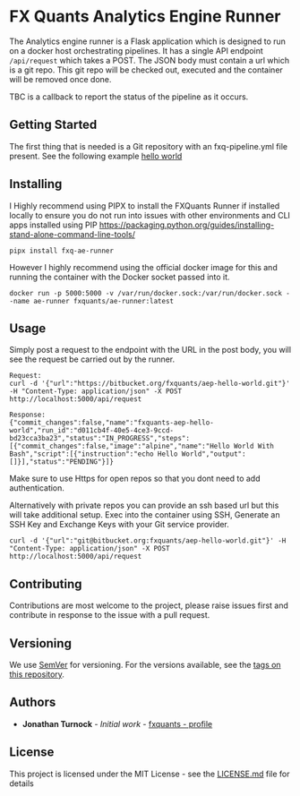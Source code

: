 # FX Quants Analytics Engine Runner

The Analytics engine runner is a Flask application which is designed to run on a docker host orchestrating pipelines.
It has a single API endpoint ```/api/request``` which takes a POST. The JSON body must contain a url which is a git repo.
This git repo will be checked out, executed and the container will be removed once done.

TBC is a callback to report the status of the pipeline as it occurs.

## Getting Started
The first thing that is needed is a Git repository with an fxq-pipeline.yml file present.
See the following example [hello world](https://bitbucket.org/fxquants/aep-hello-world)

## Installing
I Highly recommend using PIPX to install the FXQuants Runner if installed locally to ensure you do not run into issues 
with other environments and CLI apps installed using PIP 
https://packaging.python.org/guides/installing-stand-alone-command-line-tools/

```
pipx install fxq-ae-runner
```

However I highly recommend using the official docker image for this and running the container with the Docker socket
passed into it. 
```
docker run -p 5000:5000 -v /var/run/docker.sock:/var/run/docker.sock --name ae-runner fxquants/ae-runner:latest
``` 

## Usage
Simply post a request to the endpoint with the URL in the post body, you will see the request be carried out by the runner.
```
Request:
curl -d '{"url":"https://bitbucket.org/fxquants/aep-hello-world.git"}' -H "Content-Type: application/json" -X POST http://localhost:5000/api/request

Response:
{"commit_changes":false,"name":"fxquants-aep-hello-world","run_id":"d011cb4f-40e5-4ce3-9ccd-bd23cca3ba23","status":"IN_PROGRESS","steps":[{"commit_changes":false,"image":"alpine","name":"Hello World With Bash","script":[{"instruction":"echo Hello World","output":[]}],"status":"PENDING"}]}
```

Make sure to use Https for open repos so that you dont need to add authentication.

Alternatively with private repos you can provide an ssh based url but this will take additional setup.
Exec into the container using SSH, Generate an SSH Key and Exchange Keys with your Git service provider.

```
curl -d '{"url":"git@bitbucket.org:fxquants/aep-hello-world.git"}' -H "Content-Type: application/json" -X POST http://localhost:5000/api/request
```

## Contributing

Contributions are most welcome to the project, please raise issues first and contribute in response to the issue with a pull request.

## Versioning

We use [SemVer](http://semver.org/) for versioning. For the versions available, see the [tags on this repository](https://bitbucket.org/fxquants/fxq-ioc-core/downloads/?tab=tags). 

## Authors

* **Jonathan Turnock** - *Initial work* - [fxquants - profile](https://fxquants.atlassian.net/people/5c4e3005043b4f5d172a732a)

## License

This project is licensed under the MIT License - see the [LICENSE.md](LICENSE.md) file for details